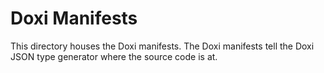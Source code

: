 # Doxi Manifests
This directory houses the Doxi manifests. 
The Doxi manifests tell the Doxi JSON type generator where the source code is at. 

